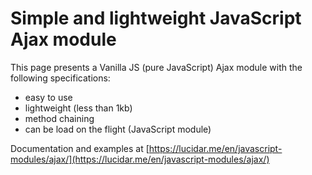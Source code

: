 
# Simple and lightweight JavaScript Ajax module

This page presents a Vanilla JS (pure JavaScript) Ajax module with the following specifications:
* easy to use
* lightweight (less than 1kb)
* method chaining
* can be load on the flight (JavaScript module)


Documentation and examples at [https://lucidar.me/en/javascript-modules/ajax/](https://lucidar.me/en/javascript-modules/ajax/)
